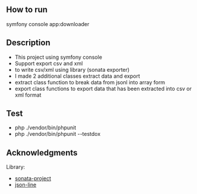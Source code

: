 ## How to run

symfony console app:downloader

## Description

* This project using symfony console
* Support export csv and xml
* to write csv/xml using library (sonata exporter)
* I made 2 additional classes extract data and export
* extract class function to break data from jsonl into array form
* export class functions to export data that has been extracted into csv or xml format

## Test
* php ./vendor/bin/phpunit
* php ./vendor/bin/phpunit --testdox

## Acknowledgments
Library:
* [sonata-project](https://github.com/sonata-project/exporter)
* [json-line](https://github.com/raphaelstolt/json-lines)
